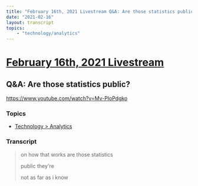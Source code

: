 ```yaml
---
title: "February 16th, 2021 Livestream Q&A: Are those statistics public?"
date: "2021-02-16"
layout: transcript
topics:
    - "technology/analytics"
---
```

# [February 16th, 2021 Livestream](../2021-02-16.md)
## Q&A: Are those statistics public?
https://www.youtube.com/watch?v=Mv-PloPdgko

### Topics
* [Technology > Analytics](../topics/technology/analytics.md)

### Transcript

> on how that works are those statistics
>
> public they're
>
> not as far as i know
